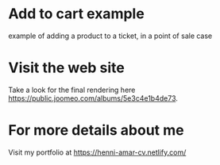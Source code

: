 # Add to cart example
example of adding a product to a ticket, in a point of sale case

# Visit the web site 
Take a look for the final rendering here https://public.joomeo.com/albums/5e3c4e1b4de73.


# For more details about me 
Visit my portfolio at https://henni-amar-cv.netlify.com/





